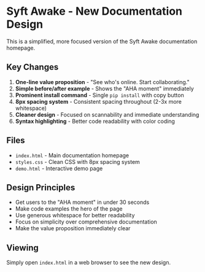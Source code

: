 # Syft Awake - New Documentation Design

This is a simplified, more focused version of the Syft Awake documentation homepage.

## Key Changes

1. **One-line value proposition** - "See who's online. Start collaborating."
2. **Simple before/after example** - Shows the "AHA moment" immediately
3. **Prominent install command** - Single `pip install` with copy button
4. **8px spacing system** - Consistent spacing throughout (2-3x more whitespace)
5. **Cleaner design** - Focused on scannability and immediate understanding
6. **Syntax highlighting** - Better code readability with color coding

## Files

- `index.html` - Main documentation homepage
- `styles.css` - Clean CSS with 8px spacing system
- `demo.html` - Interactive demo page

## Design Principles

- Get users to the "AHA moment" in under 30 seconds
- Make code examples the hero of the page
- Use generous whitespace for better readability
- Focus on simplicity over comprehensive documentation
- Make the value proposition immediately clear

## Viewing

Simply open `index.html` in a web browser to see the new design.